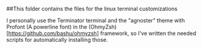 ##This folder contains the files for the linux terminal customizations

I personally use the Terminator terminal and the "agnoster" theme with Profont (A powerline font) in the (OhmyZsh)[https://github.com/bashu/ohmyzsh] 
framework, so I've written the needed scripts for automatically installing those.
